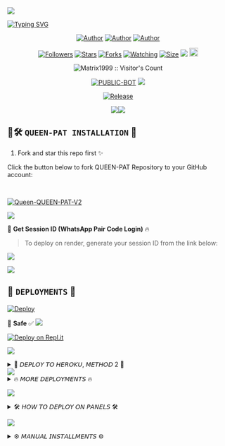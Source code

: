 <img align="center" height="auto" src="https://files.catbox.moe/vf5q1y.png">

[![Typing SVG](https://readme-typing-svg.herokuapp.com?font=Rockstar-ExtraBold&size=35&pause=800&color=FF00FF&center=true&vCenter=true&width=815&height=60&lines=Q+U+E+E+N+P+A+T+🌟+▇)](https://git.io/typing-svg)
<br>

<p align="center">
<a href="https://github.com/Augewizi/QUEEN-PAT.git"><img title="Author" src="https://img.shields.io/badge/Matrix_King-ff1493?style=for-the-badge&logo=Github"></a> 
<a href="https://youtube.com/@matrix-zat"><img title="Author" src="https://img.shields.io/badge/YT_CHANNEL-ff4500?style=for-the-badge&logo=youtube"></a> 
<a href="https://wa.me/233593734312"><img title="Author" src="https://img.shields.io/badge/Contact_Me-00ff7f?style=for-the-badge&logo=whatsapp"></a>
</p>

<p align="center">
<a href="https://github.com/Matrix1999/followers"><img title="Followers" src="https://img.shields.io/github/followers/Matrix1999?color=ff69b4&style=flat-square"></a>
<a href="https://github.com/Matrix1999/Queen-Adiza/stargazers/"><img title="Stars" src="https://img.shields.io/github/stars/Matrix1999/Queen-Adiza?color=00b7eb&style=flat-square"></a>
<a href="https://github.com/Matrix1999/Queen-Adiza/network/members"><img title="Forks" src="https://img.shields.io/github/forks/Matrix1999/Queen-Adiza?color=00b7eb&style=flat-square"></a>
<a href="https://github.com/Matrix1999/Queen-Adiza/watchers"><img title="Watching" src="https://img.shields.io/github/watchers/Matrix1999/Queen-Adiza?label=Watchers&color=00b7eb&style=flat-square"></a>
<a href="https://github.com/Matrix1999/Queen-Adiza/"><img title="Size" src="https://img.shields.io/github/repo-size/Matrix1999/Queen-Adiza?style=flat-square&color=32cd32"></a>
<a href="https://hits.seeyoufarm.com"><img src="https://hits.seeyoufarm.com/api/count/incr/badge.svg?url=https%3A%2F%2Fgithub.com%2Fkingmalvn%2FQueen-Adiza&count_bg=%23ff00ff&title_bg=%23555555&icon=probot.svg&icon_color=%2300FF6D&title=hits&edge_flat=false"/></a>
<a href="https://github.com/Matrix1999/Queen-Adiza/graphs/commit-activity"><img height="20" src="https://img.shields.io/badge/Maintained%3F-yes-00ff00&style=flat-square"></a>
</p>
<p align="center"><img src="https://profile-counter.glitch.me/{Queen-Adiza}/count.svg" alt="Matrix1999 :: Visitor's Count" old_src="https://profile-counter.glitch.me/{Matrix1999}/count.svg" /></p>
<p align="center">
<a href="https://github.com/Matrix1999/Queen-Adiza"><img title="PUBLIC-BOT" src="https://img.shields.io/static/v1?label=Language&message=English&style=flat-square&color=ff1493"></a>  
<img src="https://komarev.com/ghpvc/?username=QUEEN-PAT&label=VIEWS&style=flat-square&color=00b7eb" />
</p>
<p align="center">
<a href="https://github.com/Matrix1999/Queen-Adiza"><img title="Release" src="https://img.shields.io/badge/Release-beta%20v2.0-ff4500?style=for-the-badge&logo=appveyor" /></a>
</p>

<p align='center'>
<a><img src='https://i.imgur.com/LyHic3i.gif'/></a><a><img src='https://i.imgur.com/LyHic3i.gif'/></a>
</p>

## 🌟🛠️ `QUEEN-PAT INSTALLATION` 🚀

1. Fork and star this repo first ✨

Click the button below to fork QUEEN-PAT Repository to your GitHub account:

<br>
<p align="left">
<a href="https://github.com/Matrix1999/Queen-Adiza/fork"><img title="Queen-QUEEN-PAT-V2" src="https://img.shields.io/badge/FORK-QUEEN-PAT-V2-00b7eb?style=for-the-badge&logo=stackshare"></a>
</p>

<a><img src='https://i.imgur.com/LyHic3i.gif'/></a>

🔑 **Get Session ID (WhatsApp Pair Code Login)** 🔥

> To deploy on render, generate your session ID from the link below:
<p align="left">
<a href="https://adiza-session-p8kp.onrender.com/?">
<img src="https://img.shields.io/badge/%F0%9F%9A%80%20GET%20PAIR%20CODE%20WEB-ffcc00?style=for-the-badge"/>
</a>
</p>
<a><img src='https://i.imgur.com/LyHic3i.gif'/></a>

## 🚀 `DEPLOYMENTS` 🌈

[![Deploy](https://www.herokucdn.com/deploy/button.svg)](https://dashboard.heroku.com/new?template=https%3A%2F%2Fgithub.com%2FMatrix1999%2FQueen-Adiza) 

💯 **Safe** ✅
<a><img src='https://i.imgur.com/LyHic3i.gif'/></a>

[![Deploy on Repl.it](https://repl.it/badge/github/quiec/whatsAlfa)](https://repl.it/github/Matrix1999/Queen-Adiza)

<a><img src='https://i.imgur.com/LyHic3i.gif'/></a>

<details>
<summary>🌟 𝘋𝘌𝘗𝘓𝘖𝘠 𝘛𝘖 𝘏𝘌𝘙𝘖𝘒𝘜, 𝘔𝘌𝘛𝘏𝘖𝘋 2 🌟</summary>

* `Fork` QUEEN-PAT Repository or `sync` if you had forked. ✨
* `Link` to your WhatsApp using Server 1, 2 or 3
* In case you use Server 2, paste the session id on settings.js @SESSION_ID
* If you used Server 3, upload the `creds.json` received in the `session` folder.
* Alternatively; you can open the `creds.json` using `Mt manager` or `treb edit` and copy everything and paste at `creds.json` on the `session` folder.
* Go to `src>data>role>owner.json` and enter your number.
* Edit your details at `settings.js` (Optional).
* Create an `heroku` account if you don't have.
* Then choose create new app
* Enter your app name and Create.
* Connect with your GitHub account.
* Search Queen-Adiza, and connect.
* Press deploy and wait for a few minutes.
* Enjoy. 🎉
</details>
<a><img src='https://i.imgur.com/LyHic3i.gif'/></a>

<details>
<summary>🔥 𝘔𝘖𝘙𝘌 𝘋𝘌𝘗𝘓𝘖𝘠𝘔𝘌𝘕𝘛𝘚 🔥</summary>

 **• 2 𝗛𝗢𝗦𝗧 𝗢𝗡 𝗗𝗜𝗦𝗖𝗢𝗥𝗗 /PANEL** 🌈
<br>
> Click below to download the bot file:
<p align="left">
<a href="https://github.com/Matrix1999/Queen-Adiza/archive/refs/heads/main.zip"><img src="https://img.shields.io/badge/DOWNLOAD%20FILES-00ff00?style=flat-square" alt="Rainhost Files" width="150"></a>
<br>
<a><img src='https://i.imgur.com/LyHic3i.gif'/></a>
  
> Click below to deploy on Katabump:
<p align="left">
<a href="https://dashboard.katabump.com/auth/login#203630">
<img src="https://img.shields.io/badge/Deploy%20to%20Katabump-Hosting-ff69b4?style=for-the-badge&logo=katabump&logoColor=red"/>
</a>
<br>
<a><img src='https://i.imgur.com/LyHic3i.gif'/></a>
  
> Click below to deploy on Bot-Hosting:
<p align="left">
<a href="https://bot-hosting.net/?aff=1231885228566646795">
<img src="https://img.shields.io/badge/Deploy%20to%20Bot-hosting-00b7eb?style=for-the-badge&logo=bothosting&logoColor=white"/>
</a>
</p>

<a><img src='https://i.imgur.com/LyHic3i.gif'/></a>

</details>

<a><img src='https://i.imgur.com/LyHic3i.gif'/></a>

<details>
<summary>🛠️ 𝘏𝘖𝘞 𝘛𝘖 𝘋𝘌𝘗𝘓𝘖𝘠 𝘖𝘕 𝘗𝘈𝘕𝘌𝘓𝘚 🛠️</summary>

1. `Fork` the Repository. ✨
2. If already forked then `sync` fork repository.
3. Click on the green `Code` button and click `download as zip`.
4. `Upload` the script zip file to your `panel`.
5. `Unarchieve` the uploaded zip file.
6. Open the `unarchieved folder` and `move` all files to container by typing (`../`)
7. Now go to `console` and `start` bot.
8. Wait for `5-10 mins` to enter your number.
9. Enter your number when requested to get the pair code.
10. Enter pair code in link devices in WhatsApp.
11. Deployment successful. 🎉
</details>

<a><img src='https://i.imgur.com/LyHic3i.gif'/></a>

<details>
<summary>⚙️ 𝘔𝘈𝘕𝘜𝘈𝘓 𝘐𝘕𝘚𝘛𝘈𝘓𝘓𝘔𝘌𝘕𝘛𝘚 ⚙️</summary>

## `REQUIREMENTS` 📋
* [Node.js](https://nodejs.org/en/)
* [Git](https://git-scm.com/downloads)
* [FFmpeg](https://github.com/BtbN/FFmpeg-Builds/releases/download/autobuild-2020-12-08-13-03/ffmpeg-n4.3.1-26-gca55240b8c-win64-gpl-4.3.zip)
* [Libwebp](https://developers.google.com/speed/webp/download)
* Any text editor

## `CLONE REPO & INSTALLATION DEPENDENCIES` 🚀
```bash
git clone https://github.com/Matrix1999/Queen-Adiza.git
cd Queen-Adiza 
npm start

FOR SSH/UBUNTU/LINUX👨‍💻👨‍💻

sudo apt-get update
sudo apt-get upgrade -y
sudo apt-get install -y bash
sudo apt-get install -y libwebp
sudo apt-get install -y git
sudo apt-get install -y nodejs
sudo apt-get install -y ffmpeg
sudo apt-get install -y wget
sudo apt-get install -y imagemagick
git clone https://github.com/Matrix1999/Queen-Adiza
cd Queen-Adiza
npm install
npm start

FOR TERMUX📱

apt update -y && apt upgrade -y && pkg update -y && pkg upgrade -y && pkg install bash -y && pkg install libwebp -y && pkg install git -y && pkg install nodejs -y && pkg install ffmpeg -y && pkg install wget -y && pkg install imagemagick -y && pkg install yarn && termux-setup-storage
cd /sdcard
cd bot folder name
yarn install
npm start

FOR 24/7 ACTIVATION PM2 (TERMUX)🔄

npm i -g pm2 && pm2 start index.js && pm2 save && pm2 logs

FOR 24/7 ACTIVATION RE-EXECUTION PM2 (TERMUX)💥

npm i -g pm2 && pm2 start index.js -f && pm2 save && pm2 logs

</details>
<h2 align="center">  𝗣𝗢𝗟𝗜𝗧𝗘 𝗡𝗢𝗧𝗜𝗖𝗘!  </h2>
This bot is made for educational purposes only hence DO NOT MISUSE. 
© AUGE-WIZI 
MIT License
             ✦͙͙͙*͙*❥⃝∗⁎.ʚ [] ɞ.⁎∗❥⃝**͙✦͙͙͙